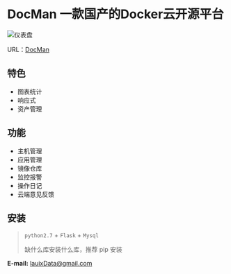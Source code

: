 # DocMan 一款国产的Docker云开源平台

![仪表盘](http://ww2.sinaimg.cn/large/005Bpb8ijw1f9wb0ueh2ej31kw0vsn15.jpg)

URL：[DocMan](http://www.docman.org)

## 特色

- 图表统计
- 响应式
- 资产管理

## 功能
- 主机管理
- 应用管理
- 镜像仓库
- 监控报警
- 操作日记
- 云端意见反馈

## 安装

> `python2.7` + `Flask` + `Mysql`
> 
> 缺什么库安装什么库，推荐 pip 安装

**E-mail:** lauixData@gmail.com
